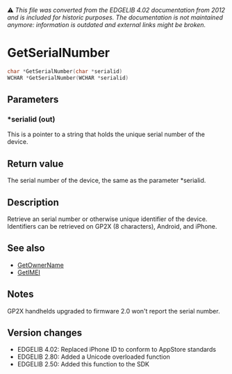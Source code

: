 :warning: _This file was converted from the EDGELIB 4.02 documentation from 2012 and is included for historic purposes. The documentation is not maintained anymore: information is outdated and external links might be broken._

# GetSerialNumber


```c++
char *GetSerialNumber(char *serialid) 
WCHAR *GetSerialNumber(WCHAR *serialid)
```

## Parameters
### *serialid (out)
This is a pointer to a string that holds the unique serial number of the device.

## Return value
The serial number of the device, the same as the parameter *serialid.

## Description
Retrieve an serial number or otherwise unique identifier of the device. Identifiers can be retrieved on GP2X (8 characters),  Android, and iPhone.

## See also
* [GetOwnerName](classedevice_getownername.md)
* [GetIMEI](classedevice_getimei.md)

## Notes
GP2X handhelds upgraded to firmware 2.0 won't report the serial number.

## Version changes
- EDGELIB 4.02: Replaced iPhone ID to conform to AppStore standards 
- EDGELIB 2.80: Added a Unicode overloaded function 
- EDGELIB 2.50: Added this function to the SDK

